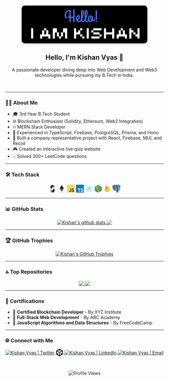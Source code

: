 <p align="center">
  <a href="https://github.com/Kishan-Vyas">
    <img height="120px" style="object-fit: cover; border-radius: 10px; box-shadow: 0px 4px 10px rgba(0,0,0,0.1);" alt="Hello, I'm Kishan Vyas" src="/github background 2.png" />
  </a>
</p>

<h2 align="center">Hello, I'm Kishan Vyas 👋</h2>
<p align="center">
  A passionate developer diving deep into Web Development and Web3 technologies while pursuing my B.Tech in India.
</p>

<br />

---

### 👨‍💻 About Me

- 🎓 3rd Year B.Tech Student
- 🌐 Blockchain Enthusiast (Solidity, Ethereum, Web2 Integration)
- 🔥 MERN Stack Developer
- 💼 Experienced in TypeScript, Firebase, PostgreSQL, Prisma, and Hono
- 🚀 Built a company representative project with React, Firebase, MUI, and Recoil
- 🎮 Created an interactive live quiz website
- 💡 Solved 300+ LeetCode questions

---

### 🛠️ Tech Stack

<p align="center">
  <code><img height="25" alt="solidity" src="https://raw.githubusercontent.com/github/explore/main/topics/solidity/solidity.png"></code>
  <code><img height="25" alt="ethereum" src="https://raw.githubusercontent.com/github/explore/main/topics/ethereum/ethereum.png"></code>
  <code><img height="25" alt="javascript" src="https://raw.githubusercontent.com/github/explore/main/topics/javascript/javascript.png"></code>
  <code><img height="25" alt="typescript" src="https://raw.githubusercontent.com/github/explore/main/topics/typescript/typescript.png"></code>
  <code><img height="25" alt="react" src="https://raw.githubusercontent.com/github/explore/main/topics/react/react.png"></code>
  <code><img height="25" alt="nodejs" src="https://raw.githubusercontent.com/github/explore/main/topics/nodejs/nodejs.png"></code>
  <code><img height="25" alt="firebase" src="https://raw.githubusercontent.com/github/explore/main/topics/firebase/firebase.png"></code>
  <code><img height="25" alt="postgresql" src="https://raw.githubusercontent.com/github/explore/main/topics/postgresql/postgresql.png"></code>
</p>

---

### 📊 GitHub Stats

<p align="center">
  <a href="https://github.com/Kishan-Vyas/github-readme-stats">
    <img align="center" width="48%" src="https://github-readme-stats.vercel.app/api?username=Kishan-Vyas&show_icons=true&include_all_commits=true&theme=radical&hide_border=true" alt="Kishan's github stats" />
  </a>
  <a href="https://github.com/Kishan-Vyas/github-readme-stats">
    <img align="center" width="48%" src="https://github-readme-stats.vercel.app/api/top-langs/?username=Kishan-Vyas&layout=compact&theme=radical&hide_border=true" />
  </a>
</p>

---

### 🏆 GitHub Trophies

<p align="center">
  <a href="https://github.com/ryo-ma/github-profile-trophy">
    <img align="center" src="https://github-profile-trophy.vercel.app/?username=Kishan-Vyas&theme=radical&no-frame=true&row=1&column=6" alt="Kishan's GitHub Trophies" />
  </a>
</p>

---

### 🔝 Top Repositories

<p align="center">
  <a href="https://github.com/Kishan-Vyas/Blog-Website">
    <img align="center" src="https://github-readme-stats.vercel.app/api/pin/?username=Kishan-Vyas&repo=blogit&theme=radical" />
  </a>
  <a href="https://github.com/Kishan-Vyas/quiztical">
    <img align="center" src="https://github-readme-stats.vercel.app/api/pin/?username=Kishan-Vyas&repo=quiztical&theme=radical" />
  </a>
</p>

---

### 🏅 Certifications

- 📜 **Certified Blockchain Developer** - By XYZ Institute
- 📜 **Full-Stack Web Development** - By ABC Academy
- 📜 **JavaScript Algorithms and Data Structures** - By FreeCodeCamp

---

### 🌐 Connect with Me

<p align="center">
  <a href="https://twitter.com/your_twitter_handle">
    <img align="center" alt="Kishan Vyas | Twitter" width="24px" src="https://raw.githubusercontent.com/anuraghazra/anuraghazra/master/assets/twitter.svg" />
  </a>
  <a href="https://codesandbox.io/u/your_codesandbox_handle">
    <img align="center" alt="Kishan Vyas | CodeSandbox" width="24px" src="https://raw.githubusercontent.com/anuraghazra/anuraghazra/master/assets/codesandbox.svg" />
  </a>
  <a href="https://www.linkedin.com/in/your_linkedin_handle/">
    <img align="center" alt="Kishan Vyas | LinkedIn" width="24px" src="https://cdn.jsdelivr.net/npm/simple-icons@v3/icons/linkedin.svg" />
  </a>
  <a href="mailto:your_email@gmail.com">
    <img align="center" alt="Kishan Vyas | Email" width="24px" src="https://cdn.jsdelivr.net/npm/simple-icons@v3/icons/gmail.svg" />
  </a>
</p>

<br />

<p align="center">
  <img src="https://komarev.com/ghpvc/?username=Kishan-Vyas&style=flat-square&color=blue" alt="Profile Views" />
</p>
